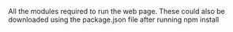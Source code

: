 All the modules required to run the web page. These could also be downloaded using the package.json file after running 
npm install
